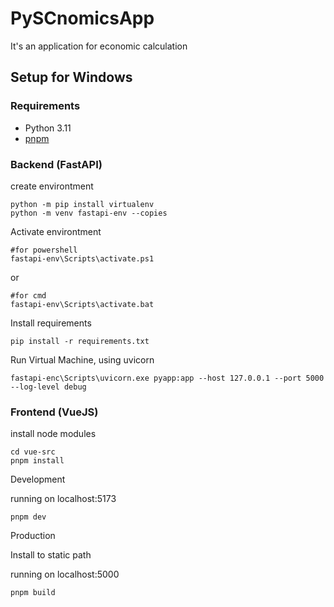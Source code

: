 # PySCnomicsApp
It's an application for economic calculation
## Setup for Windows
 ### Requirements
  - Python 3.11
  - [pnpm](https://pnpm.io/installation)


 ### Backend (FastAPI)
 create environtment
    
    python -m pip install virtualenv
    python -m venv fastapi-env --copies
 Activate environtment
  
    #for powershell
    fastapi-env\Scripts\activate.ps1
   
   or
    
    #for cmd
    fastapi-env\Scripts\activate.bat
 Install requirements
 
    pip install -r requirements.txt
 Run Virtual Machine, using uvicorn

    fastapi-enc\Scripts\uvicorn.exe pyapp:app --host 127.0.0.1 --port 5000 --log-level debug          
    
 ### Frontend (VueJS)

 install node modules

    cd vue-src
    pnpm install

  Development

   running on localhost:5173
   
    pnpm dev


  Production

  Install to static path

  running on localhost:5000

    pnpm build
  
  
 
